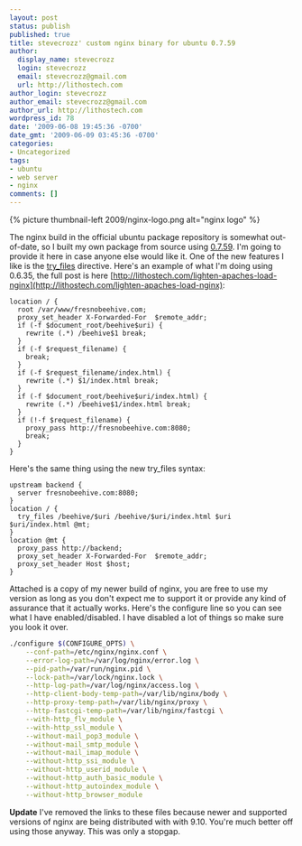 ```yaml
---
layout: post
status: publish
published: true
title: stevecrozz' custom nginx binary for ubuntu 0.7.59
author:
  display_name: stevecrozz
  login: stevecrozz
  email: stevecrozz@gmail.com
  url: http://lithostech.com
author_login: stevecrozz
author_email: stevecrozz@gmail.com
author_url: http://lithostech.com
wordpress_id: 78
date: '2009-06-08 19:45:36 -0700'
date_gmt: '2009-06-09 03:45:36 -0700'
categories:
- Uncategorized
tags:
- ubuntu
- web server
- nginx
comments: []
---
```

{% picture thumbnail-left 2009/nginx-logo.png alt="nginx logo" %}

The nginx build in the official ubuntu package repository is somewhat
out-of-date, so I built my own package from source using
[0.7.59](http://www.nginx.eu/download/sources/nginx-0.7.59.tar.gz). I'm
going to provide it here in case anyone else would like it. One of the
new features I like is the
[try_files](http://wiki.nginx.org/NginxHttpCoreModule#try_files)
directive. Here's an example of what I'm doing using 0.6.35, the full
post is here
[http://lithostech.com/lighten-apaches-load-nginx](http://lithostech.com/lighten-apaches-load-nginx):

~~~ nginx
location / {
  root /var/www/fresnobeehive.com;
  proxy_set_header X-Forwarded-For  $remote_addr;
  if (-f $document_root/beehive$uri) {
    rewrite (.*) /beehive$1 break;
  }
  if (-f $request_filename) {
    break;
  }
  if (-f $request_filename/index.html) {
    rewrite (.*) $1/index.html break;
  }
  if (-f $document_root/beehive$uri/index.html) {
    rewrite (.*) /beehive$1/index.html break;
  }
  if (!-f $request_filename) {
    proxy_pass http://fresnobeehive.com:8080;
    break;
  }
}
~~~

<!--more-->

Here's the same thing using the new try_files syntax:

~~~ nginx
upstream backend {
  server fresnobeehive.com:8080;
}
location / {
  try_files /beehive/$uri /beehive/$uri/index.html $uri $uri/index.html @mt;
}
location @mt {
  proxy_pass http://backend;
  proxy_set_header X-Forwarded-For  $remote_addr;
  proxy_set_header Host $host;
}
~~~

Attached is a copy of my newer build of nginx, you are free to use my
version as long as you don't expect me to support it or provide any kind
of assurance that it actually works. Here's the configure line so you
can see what I have enabled/disabled. I have disabled a lot of things so
make sure you look it over.

~~~ bash
./configure $(CONFIGURE_OPTS) \
    --conf-path=/etc/nginx/nginx.conf \
    --error-log-path=/var/log/nginx/error.log \
    --pid-path=/var/run/nginx.pid \
    --lock-path=/var/lock/nginx.lock \
    --http-log-path=/var/log/nginx/access.log \
    --http-client-body-temp-path=/var/lib/nginx/body \
    --http-proxy-temp-path=/var/lib/nginx/proxy \
    --http-fastcgi-temp-path=/var/lib/nginx/fastcgi \
    --with-http_flv_module \
    --with-http_ssl_module \
    --without-mail_pop3_module \
    --without-mail_smtp_module \
    --without-mail_imap_module \
    --without-http_ssi_module \
    --without-http_userid_module \
    --without-http_auth_basic_module \
    --without-http_autoindex_module \
    --without-http_browser_module
~~~

**Update**
I've removed the links to these files because newer and supported
versions of nginx are being distributed with with 9.10. You're much
better off using those anyway. This was only a stopgap.
